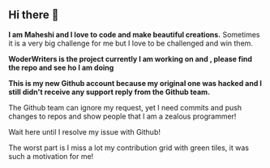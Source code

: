 ## Hi there 👋

**I am Maheshi and I love to code and make beautiful creations.** Sometimes it is a very big challenge for me but I love to be challenged and win them.

**WoderWriters is the project currently I am working on and , please find the repo and see ho I am doing**

**This is my new Github account because my original one was hacked and I still didn't receive any support reply from the Github team.**

The Github team can ignore my request, yet I need  commits and push changes to repos and show people that I am a zealous programmer!

Wait here until I resolve my issue with Github!

The worst part is I miss a lot my contribution grid with green tiles, it was such a motivation for me!
